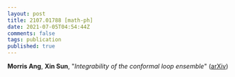 ```yaml
---
layout: post
title: 2107.01788 [math-ph]
date: 2021-07-05T04:54:44Z
comments: false
tags: publication
published: true
---
```


<b>Morris Ang</b>, <b>Xin Sun</b>, "<i>Integrability of the conformal loop ensemble</i>" ([arXiv](http://arxiv.org/abs/2107.01788v2))
